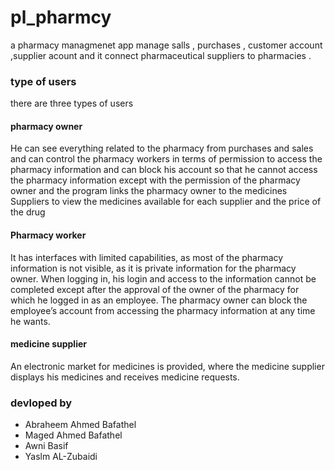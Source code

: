 # pl_pharmcy
a pharmacy managmenet app manage salls , purchases , customer account ,supplier acount 
and  it connect pharmaceutical suppliers to pharmacies .

### type of users 
there are three types of users 
#### pharmacy owner 
He can see everything related to the pharmacy from purchases and sales and can control the pharmacy workers in terms of
permission to access the pharmacy information and can block his account so that he cannot access the pharmacy information
except with the permission of the pharmacy owner and the program links the pharmacy owner to the medicines Suppliers to view the
medicines  available for each supplier and the price of the drug

#### Pharmacy worker
It has interfaces with limited capabilities, as most of the pharmacy information is not visible,
as it is private information for the pharmacy owner. When logging in, his login and access to the information cannot
be completed except after the approval of the owner of the pharmacy for which he logged in as an employee. The pharmacy
owner can block the employee’s account from accessing the pharmacy information at any time he wants.

#### medicine supplier
An electronic market for medicines is provided, where the medicine supplier displays his medicines and receives medicine requests.


### devloped by 
- Abraheem Ahmed Bafathel
- Maged Ahmed Bafathel
- Awni Basif
- Yaslm  AL-Zubaidi 
